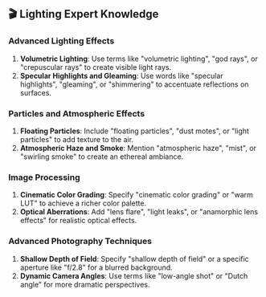 ## 🎬 **Lighting Expert Knowledge**

### Advanced Lighting Effects

1. **Volumetric Lighting**: Use terms like "volumetric lighting", "god rays", or "crepuscular rays" to create visible light rays.
2. **Specular Highlights and Gleaming**: Use words like "specular highlights", "gleaming", or "shimmering" to accentuate reflections on surfaces.

### Particles and Atmospheric Effects

1. **Floating Particles**: Include "floating particles", "dust motes", or "light particles" to add texture to the air.
2. **Atmospheric Haze and Smoke**: Mention "atmospheric haze", "mist", or "swirling smoke" to create an ethereal ambiance.

### Image Processing

1. **Cinematic Color Grading**: Specify "cinematic color grading" or "warm LUT" to achieve a richer color palette.
2. **Optical Aberrations**: Add "lens flare", "light leaks", or "anamorphic lens effects" for realistic optical effects.

### Advanced Photography Techniques

1. **Shallow Depth of Field**: Specify "shallow depth of field" or a specific aperture like "f/2.8" for a blurred background.
2. **Dynamic Camera Angles**: Use terms like "low-angle shot" or "Dutch angle" for more dramatic perspectives.